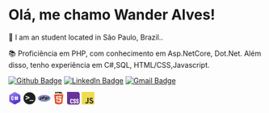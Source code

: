 # Olá, me chamo Wander Alves!
📖 I am an  student located in São Paulo, Brazil..

📚 Proficiência em PHP, com conhecimento em Asp.NetCore, Dot.Net. Além disso, tenho experiência  em C#,SQL, HTML/CSS,Javascript.  

[![Github Badge](https://img.shields.io/badge/-Github-000?style=flat-square&logo=Github&logoColor=white&link=https://github.com/Edy940)](https://github.com/Edy940)
[![LinkedIn Badge](https://img.shields.io/badge/-LinkedIn-blue?style=flat-square&logo=linkedin&logoColor=white)](https://www.linkedin.com/in/ed-wander-silva-731a20a0/)
[![Gmail Badge](https://img.shields.io/badge/edwandersilva@gmail.com-3f4961?style=flat-square&labelColor=3f4961&logo=Gmail&logoColor=white&link=mailto:edwandersilva@gmail.com)](mailto:edwandersilva@gmail.com)


<img src="https://raw.githubusercontent.com/github/explore/80688e429a7d4ef2fca1e82350fe8e3517d3494d/topics/csharp/csharp.png" width="25">           <img src="https://raw.githubusercontent.com/github/explore/80688e429a7d4ef2fca1e82350fe8e3517d3494d/topics/terminal/terminal.png" width="25">            <img src="https://raw.githubusercontent.com/github/explore/80688e429a7d4ef2fca1e82350fe8e3517d3494d/topics/php/php.png" width="25">            <img src="https://raw.githubusercontent.com/github/explore/80688e429a7d4ef2fca1e82350fe8e3517d3494d/topics/html/html.png" width="25">            <img src="https://raw.githubusercontent.com/github/explore/80688e429a7d4ef2fca1e82350fe8e3517d3494d/topics/css/css.png" width="25">            <img src="https://raw.githubusercontent.com/github/explore/80688e429a7d4ef2fca1e82350fe8e3517d3494d/topics/javascript/javascript.png" width="25">
